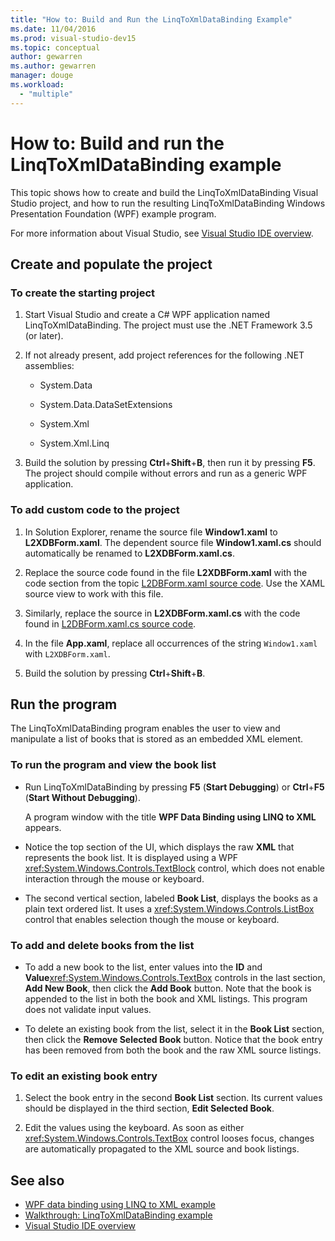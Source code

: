 ```yaml
---
title: "How to: Build and Run the LinqToXmlDataBinding Example"
ms.date: 11/04/2016
ms.prod: visual-studio-dev15
ms.topic: conceptual
author: gewarren
ms.author: gewarren
manager: douge
ms.workload:
  - "multiple"
---
```

# How to: Build and run the LinqToXmlDataBinding example

This topic shows how to create and build the LinqToXmlDataBinding Visual Studio project, and how to run the resulting LinqToXmlDataBinding Windows Presentation Foundation (WPF) example program.

For more information about Visual Studio, see [Visual Studio IDE overview](../get-started/visual-studio-ide.md).

## Create and populate the project

### To create the starting project

1. Start Visual Studio and create a C# WPF application named LinqToXmlDataBinding. The project must use the .NET Framework 3.5 (or later).

1. If not already present, add project references for the following .NET assemblies:

    - System.Data

    - System.Data.DataSetExtensions

    - System.Xml

    - System.Xml.Linq

1. Build the solution by pressing **Ctrl**+**Shift**+**B**, then run it by pressing **F5**. The project should compile without errors and run as a generic WPF application.

### To add custom code to the project

1. In Solution Explorer, rename the source file **Window1.xaml** to **L2XDBForm.xaml**. The dependent source file **Window1.xaml.cs** should automatically be renamed to **L2XDBForm.xaml.cs**.

1. Replace the source code found in the file **L2XDBForm.xaml** with the code section from the topic [L2DBForm.xaml source code](../designers/l2dbform-xaml-source-code.md). Use the XAML source view to work with this file.

1. Similarly, replace the source in **L2XDBForm.xaml.cs** with the code found in [L2DBForm.xaml.cs source code](../designers/l2dbform-xaml-cs-source-code.md).

1. In the file **App.xaml**, replace all occurrences of the string `Window1.xaml` with `L2XDBForm.xaml`.

1. Build the solution by pressing **Ctrl**+**Shift**+**B**.

## Run the program

The LinqToXmlDataBinding program enables the user to view and manipulate a list of books that is stored as an embedded XML element.

### To run the program and view the book list

- Run LinqToXmlDataBinding by pressing **F5** (**Start Debugging**) or **Ctrl**+**F5** (**Start Without Debugging**).

   A program window with the title **WPF Data Binding using LINQ to XML** appears.

- Notice the top section of the UI, which displays the raw **XML** that represents the book list. It is displayed using a WPF <xref:System.Windows.Controls.TextBlock> control, which does not enable interaction through the mouse or keyboard.

- The second vertical section, labeled **Book List**, displays the books as a plain text ordered list. It uses a <xref:System.Windows.Controls.ListBox> control that enables selection though the mouse or keyboard.

### To add and delete books from the list

- To add a new book to the list, enter values into the **ID** and **Value**<xref:System.Windows.Controls.TextBox> controls in the last section, **Add New Book**, then click the **Add Book** button. Note that the book is appended to the list in both the book and XML listings. This program does not validate input values.

- To delete an existing book from the list, select it in the **Book List** section, then click the **Remove Selected Book** button. Notice that the book entry has been removed from both the book and the raw XML source listings.

### To edit an existing book entry

1. Select the book entry in the second **Book List** section. Its current values should be displayed in the third section, **Edit Selected Book**.

1. Edit the values using the keyboard. As soon as either <xref:System.Windows.Controls.TextBox> control looses focus, changes are automatically propagated to the XML source and book listings.

## See also

- [WPF data binding using LINQ to XML example](../designers/wpf-data-binding-using-linq-to-xml-example.md)
- [Walkthrough: LinqToXmlDataBinding example](../designers/walkthrough-linqtoxmldatabinding-example.md)
- [Visual Studio IDE overview](../get-started/visual-studio-ide.md)
